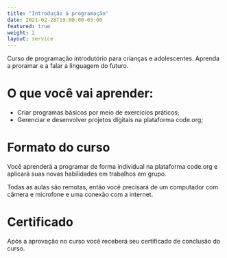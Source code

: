 ```yaml
---
title: "Introdução à programação"
date: 2021-02-28T19:00:00-03:00
featured: true
weight: 2
layout: service
---
```


Curso de programação introdutório para crianças e adolescentes.
Aprenda a proramar e a falar a linguagem do futuro.

# O que você vai aprender:
- Criar programas básicos por meio de exercícios práticos;
- Gerenciar e desenvolver projetos dígitais na plataforma code.org; 

# Formato do curso

Você aprenderá a programar de forma individual na plataforma code.org e aplicará suas novas habilidades em trabalhos em grupo.

Todas as aulas são remotas, então você precisará de um computador com câmera e microfone e uma conexão com a internet. 

# Certificado

Após a aprovação no curso você receberá seu certificado de  conclusão do curso.
